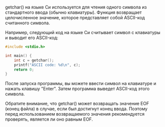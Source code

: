 getchar() на языке Си используется для чтения одного символа из стандартного ввода (обычно клавиатуры). Функция возвращает целочисленное значение, которое представляет собой ASCII-код считанного символа.

Например, следующий код на языке Си считывает символ с клавиатуры и выводит его ASCII-код:

```c
#include <stdio.h>

int main() {
    int c = getchar();
    printf("ASCII code: %d\n", c);
    return 0;
}

```

После запуска программы, вы можете ввести символ на клавиатуре и нажать клавишу "Enter". Затем программа выведет ASCII-код этого символа.

Обратите внимание, что getchar() может возвращать значение EOF (конец файла) в случае, если был достигнут конец ввода. Поэтому перед использованием возвращаемого значения рекомендуется проверять, является ли оно равным EOF.